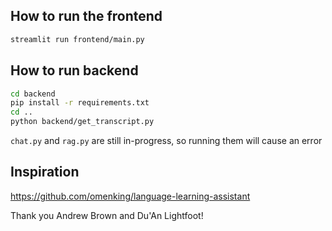 ## How to run the frontend

```sh
streamlit run frontend/main.py
```

## How to run backend

```sh
cd backend
pip install -r requirements.txt
cd ..
python backend/get_transcript.py
```

`chat.py` and `rag.py` are still in-progress, so running them will cause an error

## Inspiration

https://github.com/omenking/language-learning-assistant

Thank you Andrew Brown and Du'An Lightfoot!
